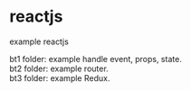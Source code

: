 # reactjs
example reactjs

bt1 folder: example handle event, props, state.<br/>
bt2 folder: example router.<br/>
bt3 folder: example Redux.<br/>